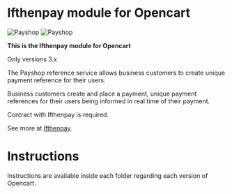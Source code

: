 Ifthenpay module for Opencart
==============
![Payshop](https://ifthenpay.com/img/payshop.png) ![Payshop](https://ifthenpay.com/img/ctt.png)


**This is the Ifthenpay module for Opencart**

Only versions 3.x

The Payshop reference service allows business customers to create unique payment reference for their users.

Business customers create and place a payment, unique payment references for their users being informed in real time of their payment.

Contract with Ifthenpay is required.

See more at [Ifthenpay](https://ifthenpay.com). 

# Instructions

Instructions are available inside each folder regarding each version of Opencart.
